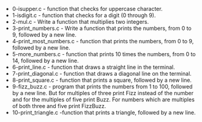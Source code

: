 * 0-isupper.c - function that checks for uppercase character.
* 1-isdigit.c - function that checks for a digit (0 through 9).
* 2-mul.c - Write a function that multiplies two integers.
* 3-print_numbers.c - Write a function that prints the numbers, from 0 to 9, followed by a new line.
* 4-print_most_numbers.c - function that prints the numbers, from 0 to 9, followed by a new line.
* 5-more_numbers.c - function that prints 10 times the numbers, from 0 to 14, followed by a new line.
* 6-print_line.c - function that draws a straight line in the terminal.
* 7-print_diagonal.c - function that draws a diagonal line on the terminal.
* 8-print_square.c - function that prints a square, followed by a new line.
* 9-fizz_buzz.c - program that prints the numbers from 1 to 100, followed by a new line. But for multiples of three print Fizz instead of the number and for the multiples of five print Buzz. For numbers which are multiples of both three and five print FizzBuzz.
* 10-print_triangle.c -function that prints a triangle, followed by a new line.
